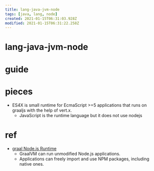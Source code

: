```yaml
---
title: lang-java-jvm-node
tags: [java, lang, node]
created: 2021-01-15T06:31:03.928Z
modified: 2021-01-15T06:31:22.258Z
---
```


# lang-java-jvm-node

# guide

# pieces

- ES4X is small runtime for EcmaScript >=5 applications that runs on graaljs with the help of vert.x. 
  - JavaScript is the runtime language but it does not use nodejs


# ref

- [graal Node.js Runtime](https://www.graalvm.org/reference-manual/js/NodeJS/)
  - GraalVM can run unmodified Node.js applications. 
  - Applications can freely import and use NPM packages, including native ones.
